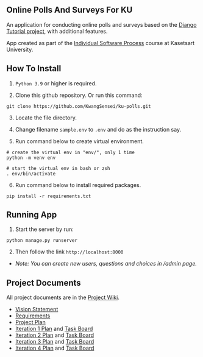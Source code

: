 ## Online Polls And Surveys For KU

An application for conducting online polls and surveys based 
on the [Django Tutorial project](https://docs.djangoproject.com/en/4.1/intro/tutorial01/), with additional features.

App created as part of the [Individual Software Process](https://cpske.github.io/ISP) course at Kasetsart University.

## How To Install

1. ```Python 3.9``` or higher is required.

2. Clone this github repository. Or run this command:
```
git clone https://github.com/KwangSensei/ku-polls.git
```

3. Locate the file directory.

4. Change filename ```sample.env``` to ```.env``` and do as the instruction say.

5. Run command below to create virtual environment.
```
# create the virtual env in "env/", only 1 time
python -m venv env

# start the virtual env in bash or zsh
. env/bin/activate
```

6. Run command below to install required packages.
```
pip install -r requirements.txt
```
## Running App

1. Start the server by run:
```
python manage.py runserver
```

2. Then follow the link ```http://localhost:8000```

- *Note: You can create new users, questions and choices in /admin page.*

## Project Documents

All project documents are in the [Project Wiki](../../wiki/Home).

- [Vision Statement](../../wiki/Vision%20Statement)
- [Requirements](../../wiki/Requirements)
- [Project Plan](../../wiki/Project%20Plan)
- [Iteration 1 Plan](../../wiki/Iteration%201%20Plan) and [Task Board](https://github.com/users/KwangSensei/projects/1/views/16)
- [Iteration 2 Plan](../../wiki/Iteration%202%20Plan) and [Task Board](https://github.com/users/KwangSensei/projects/1/views/13)
- [Iteration 3 Plan](../../wiki/Iteration%203%20Plan) and [Task Board](https://github.com/users/KwangSensei/projects/1/views/18)
- [Iteration 4 Plan](../../wiki/Iteration%204%20Plan) and [Task Board](https://github.com/users/KwangSensei/projects/1/views/19)
